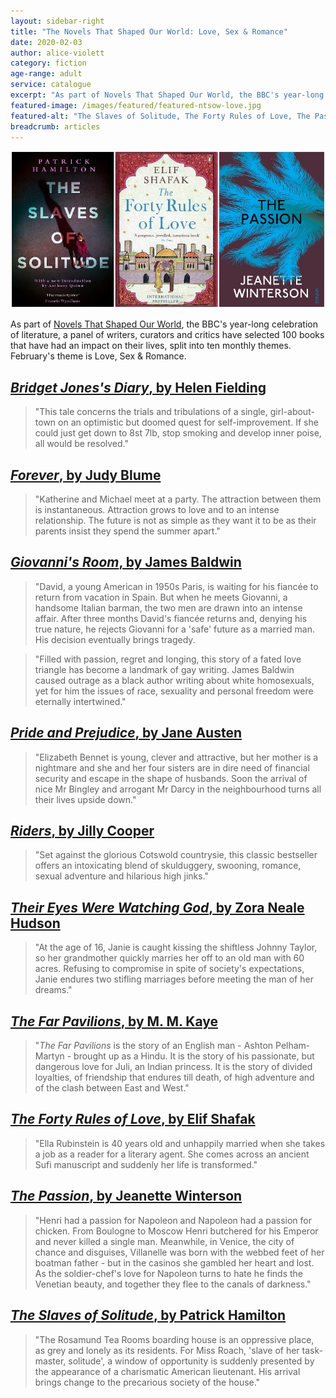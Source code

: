```yaml
---
layout: sidebar-right
title: "The Novels That Shaped Our World: Love, Sex & Romance"
date: 2020-02-03
author: alice-violett
category: fiction
age-range: adult
service: catalogue
excerpt: "As part of Novels That Shaped Our World, the BBC's year-long celebration of literature, a panel of writers, curators and critics have selected 100 books that have had an impact on their lives, split into ten monthly themes. February's theme is Love, Sex & Romance."
featured-image: /images/featured/featured-ntsow-love.jpg
featured-alt: "The Slaves of Solitude, The Forty Rules of Love, The Passion"
breadcrumb: articles
---
```


![The Slaves of Solitude, The Forty Rules of Love, The Passion](/images/featured/featured-ntsow-love.jpg)

As part of [Novels That Shaped Our World](https://www.bbc.co.uk/programmes/articles/494P41NCbVYHlY319VwGbxp/explore-the-list-of-100-novels-that-shaped-our-world), the BBC's year-long celebration of literature, a panel of writers, curators and critics have selected 100 books that have had an impact on their lives, split into ten monthly themes. February's theme is Love, Sex & Romance.

## [<cite>Bridget Jones's Diary</cite>, by Helen Fielding](https://suffolk.spydus.co.uk/cgi-bin/spydus.exe/ENQ/OPAC/BIBENQ?BRN=1697865)

> "This tale concerns the trials and tribulations of a single, girl-about-town on an optimistic but doomed quest for self-improvement. If she could just get down to 8st 7lb, stop smoking and develop inner poise, all would be resolved."

## [<cite>Forever</cite>, by Judy Blume](https://suffolk.spydus.co.uk/cgi-bin/spydus.exe/ENQ/OPAC/BIBENQ?BRN=1693171)

> "Katherine and Michael meet at a party. The attraction between them is instantaneous. Attraction grows to love and to an intense relationship. The future is not as simple as they want it to be as their parents insist they spend the summer apart."

## [<cite>Giovanni's Room</cite>, by James Baldwin](https://suffolk.spydus.co.uk/cgi-bin/spydus.exe/ENQ/OPAC/BIBENQ?BRN=52091)

> "David, a young American in 1950s Paris, is waiting for his fiancée to return from vacation in Spain. But when he meets Giovanni, a handsome Italian barman, the two men are drawn into an intense affair. After three months David's fiancée returns and, denying his true nature, he rejects Giovanni for a 'safe' future as a married man. His decision eventually brings tragedy.

> "Filled with passion, regret and longing, this story of a fated love triangle has become a landmark of gay writing. James Baldwin caused outrage as a black author writing about white homosexuals, yet for him the issues of race, sexuality and personal freedom were eternally intertwined."

## [<cite>Pride and Prejudice</cite>, by Jane Austen](https://suffolk.spydus.co.uk/cgi-bin/spydus.exe/ENQ/OPAC/BIBENQ?BRN=1605710)

> "Elizabeth Bennet is young, clever and attractive, but her mother is a nightmare and she and her four sisters are in dire need of financial security and escape in the shape of husbands. Soon the arrival of nice Mr Bingley and arrogant Mr Darcy in the neighbourhood turns all their lives upside down."

## [<cite>Riders</cite>, by Jilly Cooper](https://suffolk.spydus.co.uk/cgi-bin/spydus.exe/ENQ/OPAC/BIBENQ?BRN=1823245)

> "Set against the glorious Cotswold countrysie, this classic bestseller offers an intoxicating blend of skulduggery, swooning, romance, sexual adventure and hilarious high jinks."

## [<cite>Their Eyes Were Watching God</cite>, by Zora Neale Hudson](https://suffolk.spydus.co.uk/cgi-bin/spydus.exe/ENQ/OPAC/BIBENQ?BRN=2372659)

> "At the age of 16, Janie is caught kissing the shiftless Johnny Taylor, so her grandmother quickly marries her off to an old man with 60 acres. Refusing to compromise in spite of society's expectations, Janie endures two stifling marriages before meeting the man of her dreams."

## [<cite>The Far Pavilions</cite>, by M. M. Kaye](https://suffolk.spydus.co.uk/cgi-bin/spydus.exe/ENQ/OPAC/BIBENQ?BRN=318865)

> "<cite>The Far Pavilions</cite> is the story of an English man - Ashton Pelham-Martyn - brought up as a Hindu. It is the story of his passionate, but dangerous love for Juli, an Indian princess. It is the story of divided loyalties, of friendship that endures till death, of high adventure and of the clash between East and West."

## [<cite>The Forty Rules of Love</cite>, by Elif Shafak](https://suffolk.spydus.co.uk/cgi-bin/spydus.exe/ENQ/OPAC/BIBENQ?BRN=1752208)

> "Ella Rubinstein is 40 years old and unhappily married when she takes a job as a reader for a literary agent. She comes across an ancient Sufi manuscript and suddenly her life is transformed."

## [<cite>The Passion</cite>, by Jeanette Winterson](https://suffolk.spydus.co.uk/cgi-bin/spydus.exe/ENQ/OPAC/BIBENQ?BRN=1598111)

> "Henri had a passion for Napoleon and Napoleon had a passion for chicken. From Boulogne to Moscow Henri butchered for his Emperor and never killed a single man. Meanwhile, in Venice, the city of chance and disguises, Villanelle was born with the webbed feet of her boatman father - but in the casinos she gambled her heart and lost. As the soldier-chef's love for Napoleon turns to hate he finds the Venetian beauty, and together they flee to the canals of darkness."

## [<cite>The Slaves of Solitude</cite>, by Patrick Hamilton](https://suffolk.spydus.co.uk/cgi-bin/spydus.exe/ENQ/OPAC/BIBENQ?BRN=2080510)

> "The Rosamund Tea Rooms boarding house is an oppressive place, as grey and lonely as its residents. For Miss Roach, 'slave of her task-master, solitude', a window of opportunity is suddenly presented by the appearance of a charismatic American lieutenant. His arrival brings change to the precarious society of the house."
